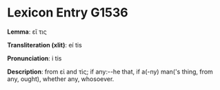 # Lexicon Entry G1536

**Lemma**: εἴ τις

**Transliteration (xlit)**: eí tis

**Pronunciation**: i tis

**Description**:
from εἰ and τὶς; if any:--he that, if a(-ny) man('s thing, from any, ought), whether any, whosoever.
